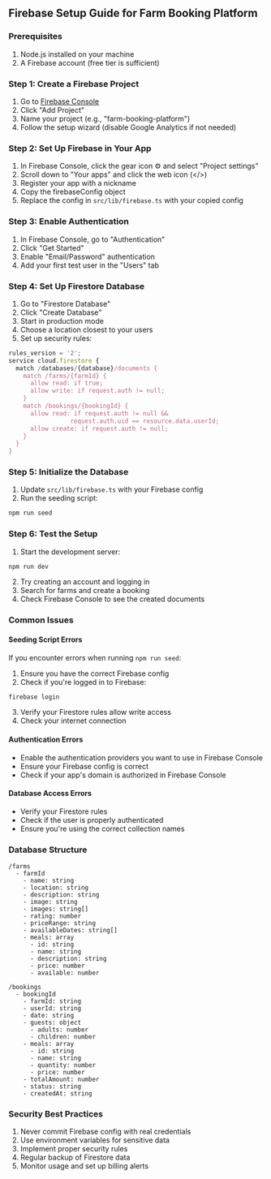 ## Firebase Setup Guide for Farm Booking Platform

### Prerequisites
1. Node.js installed on your machine
2. A Firebase account (free tier is sufficient)

### Step 1: Create a Firebase Project
1. Go to [Firebase Console](https://console.firebase.google.com)
2. Click "Add Project"
3. Name your project (e.g., "farm-booking-platform")
4. Follow the setup wizard (disable Google Analytics if not needed)

### Step 2: Set Up Firebase in Your App
1. In Firebase Console, click the gear icon ⚙️ and select "Project settings"
2. Scroll down to "Your apps" and click the web icon (</>)
3. Register your app with a nickname
4. Copy the firebaseConfig object
5. Replace the config in `src/lib/firebase.ts` with your copied config

### Step 3: Enable Authentication
1. In Firebase Console, go to "Authentication"
2. Click "Get Started"
3. Enable "Email/Password" authentication
4. Add your first test user in the "Users" tab

### Step 4: Set Up Firestore Database
1. Go to "Firestore Database"
2. Click "Create Database"
3. Start in production mode
4. Choose a location closest to your users
5. Set up security rules:

```javascript
rules_version = '2';
service cloud.firestore {
  match /databases/{database}/documents {
    match /farms/{farmId} {
      allow read: if true;
      allow write: if request.auth != null;
    }
    match /bookings/{bookingId} {
      allow read: if request.auth != null && 
                 request.auth.uid == resource.data.userId;
      allow create: if request.auth != null;
    }
  }
}
```

### Step 5: Initialize the Database
1. Update `src/lib/firebase.ts` with your Firebase config
2. Run the seeding script:
```bash
npm run seed
```

### Step 6: Test the Setup
1. Start the development server:
```bash
npm run dev
```
2. Try creating an account and logging in
3. Search for farms and create a booking
4. Check Firebase Console to see the created documents

### Common Issues

#### Seeding Script Errors
If you encounter errors when running `npm run seed`:

1. Ensure you have the correct Firebase config
2. Check if you're logged in to Firebase:
```bash
firebase login
```
3. Verify your Firestore rules allow write access
4. Check your internet connection

#### Authentication Errors
- Enable the authentication providers you want to use in Firebase Console
- Ensure your Firebase config is correct
- Check if your app's domain is authorized in Firebase Console

#### Database Access Errors
- Verify your Firestore rules
- Check if the user is properly authenticated
- Ensure you're using the correct collection names

### Database Structure

```
/farms
  - farmId
    - name: string
    - location: string
    - description: string
    - image: string
    - images: string[]
    - rating: number
    - priceRange: string
    - availableDates: string[]
    - meals: array
      - id: string
      - name: string
      - description: string
      - price: number
      - available: number

/bookings
  - bookingId
    - farmId: string
    - userId: string
    - date: string
    - guests: object
      - adults: number
      - children: number
    - meals: array
      - id: string
      - name: string
      - quantity: number
      - price: number
    - totalAmount: number
    - status: string
    - createdAt: string
```

### Security Best Practices
1. Never commit Firebase config with real credentials
2. Use environment variables for sensitive data
3. Implement proper security rules
4. Regular backup of Firestore data
5. Monitor usage and set up billing alerts